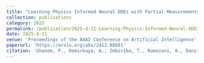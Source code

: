 ```yaml
---
title: "Learning Physics Informed Neural ODEs with Partial Measurements"
collection: publications
category: 2025
permalink: /publication/2025-4-11-Learning-Physics-Informed-Neural-ODEs-with-Partial-Measurements
date: 2025-4-11
venue: 'Proceedings of the AAAI Conference on Artificial Intelligence'
paperurl: 'https://arxiv.org/abs/2412.08681'
citation: 'Ghanem, P., Demirkaya, A., Imbiriba, T., Ramezani, A., Danziger, Z. and Erdogmus, D.'
---
```


